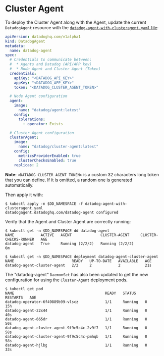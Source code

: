# Cluster Agent

To deploy the Cluster Agent along with the Agent, update the current `DatadogAgent` resource with the [`datadog-agent-with-clusteragent.yaml` file][1]:

```yaml
apiVersion: datadoghq.com/v1alpha1
kind: DatadogAgent
metadata:
  name: datadog-agent
spec:
  # Credentials to communicate between:
  #  * Agents and Datadog (API/APP key)
  #  * Node Agent and Cluster Agent (Token)
  credentials:
    apiKey: "<DATADOG_API_KEY>"
    appKey: "<DATADOG_APP_KEY>"
    token: "<DATADOG_CLUSTER_AGENT_TOKEN>"

  # Node Agent configuration
  agent:
    image:
      name: "datadog/agent:latest"
    config:
      tolerations:
        - operator: Exists

  # Cluster Agent configuration
  clusterAgent:
    image:
      name: "datadog/cluster-agent:latest"
    config:
      metricsProviderEnabled: true
      clusterChecksEnabled: true
    replicas: 2
```

**Note**: `<DATADOG_CLUSTER_AGENT_TOKEN>` is a custom 32 characters long token that you can define. If it is omitted, a random one is generated automatically.

Then apply it with:

```shell
$ kubectl apply -n $DD_NAMESPACE -f datadog-agent-with-clusteragent.yaml
datadogagent.datadoghq.com/datadog-agent configured
```

Verify that the Agent and Cluster Agent are correctly running:

```shell
$ kubectl get -n $DD_NAMESPACE dd datadog-agent
NAME            ACTIVE   AGENT             CLUSTER-AGENT     CLUSTER-CHECKS-RUNNER   AGE
datadog-agent   True     Running (2/2/2)   Running (2/2/2)                           6m

$ kubectl get -n $DD_NAMESPACE deployment datadog-agent-cluster-agent
NAME                          READY   UP-TO-DATE   AVAILABLE   AGE
datadog-agent-cluster-agent   2/2     2            2           21s
```

The "datadog-agent" `DaemonSet` has also been updated to get the new configuration for using the `Cluster-Agent` deployment pods.

```shell
$ kubectl get pod
NAME                                         READY   STATUS    RESTARTS   AGE
datadog-operator-6f49889b99-vlscz            1/1     Running   0          15h
datadog-agent-22x44                          1/1     Running   0          40s
datadog-agent-665dr                          1/1     Running   0          50s
datadog-agent-cluster-agent-9f9c5c4c-2v9f7   1/1     Running   0          58s
datadog-agent-cluster-agent-9f9c5c4c-pmhqb   1/1     Running   0          58s
datadog-agent-hjlbg                          1/1     Running   0          33s
```

[1]: https://github.com/DataDog/datadog-operator/blob/master/examples/datadog-agent-with-clusteragent.yaml

